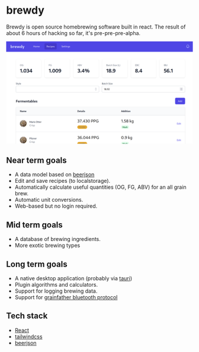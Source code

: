 # brewdy


Brewdy is open source homebrewing software built in react. The result of about 6 hours of hacking so far, it's pre-pre-pre-alpha.

![Screenshot](/web/screenshot1.png?raw=true "Screenshot")

## Near term goals
- A data model based on [beerjson](https://beerjson.github.io/)
- Edit and save recipes (to localstorage). 
- Automatically calculate useful quantities (OG, FG, ABV) for an all grain brew.
- Automatic unit conversions.
- Web-based but no login required.

## Mid term goals
- A database of brewing ingredients.
- More exotic brewing types

## Long term goals
- A native desktop application (probably via [tauri](https://tauri.app/))
- Plugin algorithms and calculators.
- Support for logging brewing data.
- Support for [grainfather bluetooth protocol](https://github.com/kingpulsar/Grainfather-Bluetooth-Protocol)


## Tech stack
- [React](https://reactjs.org/)
- [tailwindcss](https://tailwindcss.com/)
- [beerjson](https://github.com/beerjson/beerjson)
